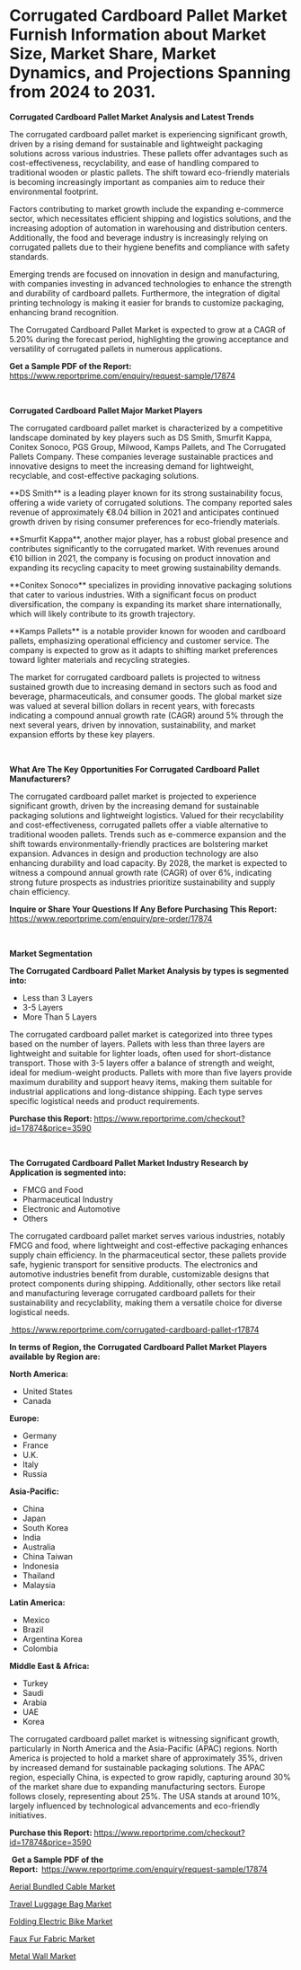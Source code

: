 <p><h1>Corrugated Cardboard Pallet Market Furnish Information about Market Size, Market Share, Market Dynamics, and Projections Spanning from 2024 to 2031.</h1></p><p><strong>Corrugated Cardboard Pallet Market Analysis and Latest Trends</strong></p>
<p><p>The corrugated cardboard pallet market is experiencing significant growth, driven by a rising demand for sustainable and lightweight packaging solutions across various industries. These pallets offer advantages such as cost-effectiveness, recyclability, and ease of handling compared to traditional wooden or plastic pallets. The shift toward eco-friendly materials is becoming increasingly important as companies aim to reduce their environmental footprint.</p><p>Factors contributing to market growth include the expanding e-commerce sector, which necessitates efficient shipping and logistics solutions, and the increasing adoption of automation in warehousing and distribution centers. Additionally, the food and beverage industry is increasingly relying on corrugated pallets due to their hygiene benefits and compliance with safety standards.</p><p>Emerging trends are focused on innovation in design and manufacturing, with companies investing in advanced technologies to enhance the strength and durability of cardboard pallets. Furthermore, the integration of digital printing technology is making it easier for brands to customize packaging, enhancing brand recognition.</p><p>The Corrugated Cardboard Pallet Market is expected to grow at a CAGR of 5.20% during the forecast period, highlighting the growing acceptance and versatility of corrugated pallets in numerous applications.</p></p>
<p><strong>Get a Sample PDF of the Report:&nbsp;</strong> <a href="https://www.reportprime.com/enquiry/request-sample/17874?utm_campaign=7&utm_medium=2&utm_source=Github&utm_content=ia&utm_term=20112024&utm_id=corrugated-cardboard-pallet">https://www.reportprime.com/enquiry/request-sample/17874</a></p>
<p>&nbsp;</p>
<p><strong>Corrugated Cardboard Pallet Major Market Players</strong></p>
<p><p>The corrugated cardboard pallet market is characterized by a competitive landscape dominated by key players such as DS Smith, Smurfit Kappa, Conitex Sonoco, PGS Group, Milwood, Kamps Pallets, and The Corrugated Pallets Company. These companies leverage sustainable practices and innovative designs to meet the increasing demand for lightweight, recyclable, and cost-effective packaging solutions.</p><p>**DS Smith** is a leading player known for its strong sustainability focus, offering a wide variety of corrugated solutions. The company reported sales revenue of approximately €8.04 billion in 2021 and anticipates continued growth driven by rising consumer preferences for eco-friendly materials.</p><p>**Smurfit Kappa**, another major player, has a robust global presence and contributes significantly to the corrugated market. With revenues around €10 billion in 2021, the company is focusing on product innovation and expanding its recycling capacity to meet growing sustainability demands.</p><p>**Conitex Sonoco** specializes in providing innovative packaging solutions that cater to various industries. With a significant focus on product diversification, the company is expanding its market share internationally, which will likely contribute to its growth trajectory.</p><p>**Kamps Pallets** is a notable provider known for wooden and cardboard pallets, emphasizing operational efficiency and customer service. The company is expected to grow as it adapts to shifting market preferences toward lighter materials and recycling strategies.</p><p>The market for corrugated cardboard pallets is projected to witness sustained growth due to increasing demand in sectors such as food and beverage, pharmaceuticals, and consumer goods. The global market size was valued at several billion dollars in recent years, with forecasts indicating a compound annual growth rate (CAGR) around 5% through the next several years, driven by innovation, sustainability, and market expansion efforts by these key players.</p></p>
<p>&nbsp;</p>
<p><strong>What Are The Key Opportunities For Corrugated Cardboard Pallet Manufacturers?</strong></p>
<p><p>The corrugated cardboard pallet market is projected to experience significant growth, driven by the increasing demand for sustainable packaging solutions and lightweight logistics. Valued for their recyclability and cost-effectiveness, corrugated pallets offer a viable alternative to traditional wooden pallets. Trends such as e-commerce expansion and the shift towards environmentally-friendly practices are bolstering market expansion. Advances in design and production technology are also enhancing durability and load capacity. By 2028, the market is expected to witness a compound annual growth rate (CAGR) of over 6%, indicating strong future prospects as industries prioritize sustainability and supply chain efficiency.</p></p>
<p><strong>Inquire or Share Your Questions If Any Before Purchasing This Report:</strong> <a href="https://www.reportprime.com/enquiry/pre-order/17874?utm_campaign=7&utm_medium=2&utm_source=Github&utm_content=ia&utm_term=20112024&utm_id=corrugated-cardboard-pallet">https://www.reportprime.com/enquiry/pre-order/17874</a></p>
<p>&nbsp;</p>
<p><strong>Market Segmentation</strong></p>
<p><strong>The Corrugated Cardboard Pallet Market Analysis by types is segmented into:</strong></p>
<p><ul><li>Less than 3 Layers</li><li>3-5 Layers</li><li>More Than 5 Layers</li></ul></p>
<p><p>The corrugated cardboard pallet market is categorized into three types based on the number of layers. Pallets with less than three layers are lightweight and suitable for lighter loads, often used for short-distance transport. Those with 3-5 layers offer a balance of strength and weight, ideal for medium-weight products. Pallets with more than five layers provide maximum durability and support heavy items, making them suitable for industrial applications and long-distance shipping. Each type serves specific logistical needs and product requirements.</p></p>
<p><strong>Purchase this Report:&nbsp;</strong><a href="https://www.reportprime.com/checkout?id=17874&price=3590&utm_campaign=7&utm_medium=2&utm_source=Github&utm_content=ia&utm_term=20112024&utm_id=corrugated-cardboard-pallet">https://www.reportprime.com/checkout?id=17874&price=3590</a></p>
<p>&nbsp;</p>
<p><strong>The Corrugated Cardboard Pallet Market Industry Research by Application is segmented into:</strong></p>
<p><ul><li>FMCG and Food</li><li>Pharmaceutical Industry</li><li>Electronic and Automotive</li><li>Others</li></ul></p>
<p><p>The corrugated cardboard pallet market serves various industries, notably FMCG and food, where lightweight and cost-effective packaging enhances supply chain efficiency. In the pharmaceutical sector, these pallets provide safe, hygienic transport for sensitive products. The electronics and automotive industries benefit from durable, customizable designs that protect components during shipping. Additionally, other sectors like retail and manufacturing leverage corrugated cardboard pallets for their sustainability and recyclability, making them a versatile choice for diverse logistical needs.</p></p>
<p><a href="https://www.reportprime.com/corrugated-cardboard-pallet-r17874?utm_campaign=7&utm_medium=2&utm_source=Github&utm_content=ia&utm_term=20112024&utm_id=corrugated-cardboard-pallet">&nbsp;https://www.reportprime.com/corrugated-cardboard-pallet-r17874</a></p>
<p><strong>In terms of Region, the Corrugated Cardboard Pallet Market Players available by Region are:</strong></p>
<p>
    <p> <strong> North America: </strong>
        <ul>
            <li>United States</li>
            <li>Canada</li>
        </ul>
        </p> 
    <p> <strong> Europe: </strong>
        <ul>
            <li>Germany</li>
            <li>France</li>
            <li>U.K.</li>
            <li>Italy</li>
            <li>Russia</li>
        </ul>
        </p> 
    <p> <strong> Asia-Pacific: </strong>
        <ul>
            <li>China</li>
            <li>Japan</li>
            <li>South Korea</li>
            <li>India</li>
            <li>Australia</li>
            <li>China Taiwan</li>
            <li>Indonesia</li>
            <li>Thailand</li>
            <li>Malaysia</li>
        </ul>
        </p> 
    <p> <strong> Latin America: </strong>
        <ul>
            <li>Mexico</li>
            <li>Brazil</li>
            <li>Argentina Korea</li>
            <li>Colombia</li>
        </ul>
        </p> 
    <p> <strong> Middle East & Africa: </strong>
        <ul>
            <li>Turkey</li>
            <li>Saudi</li>
            <li>Arabia</li>
            <li>UAE</li>
            <li>Korea</li>
        </ul>
    </p>
    </p>
<p><p>The corrugated cardboard pallet market is witnessing significant growth, particularly in North America and the Asia-Pacific (APAC) regions. North America is projected to hold a market share of approximately 35%, driven by increased demand for sustainable packaging solutions. The APAC region, especially China, is expected to grow rapidly, capturing around 30% of the market share due to expanding manufacturing sectors. Europe follows closely, representing about 25%. The USA stands at around 10%, largely influenced by technological advancements and eco-friendly initiatives.</p></p>
<p><strong>Purchase this Report: </strong><a href="https://www.reportprime.com/checkout?id=17874&price=3590&utm_campaign=7&utm_medium=2&utm_source=Github&utm_content=ia&utm_term=20112024&utm_id=corrugated-cardboard-pallet">https://www.reportprime.com/checkout?id=17874&price=3590</a></p>
<p>&nbsp;<strong>Get a Sample PDF of the Report:&nbsp;&nbsp;</strong><a href="https://www.reportprime.com/enquiry/request-sample/17874?utm_campaign=7&utm_medium=2&utm_source=Github&utm_content=ia&utm_term=20112024&utm_id=corrugated-cardboard-pallet">https://www.reportprime.com/enquiry/request-sample/17874</a></p>
<p><strong></strong></p>
<p><p><a href="https://www.linkedin.com/pulse/global-aerial-bundled-cable-market-product-types-applications-9ttxe?utm_campaign=7&utm_medium=2&utm_source=Github&utm_content=ia&utm_term=20112024&utm_id=corrugated-cardboard-pallet">Aerial Bundled Cable Market</a></p><p><a href="https://github.com/Krish2023na/Market-Research-Report-List-6/blob/main/travel-luggage-bag-market.md?utm_campaign=7&utm_medium=2&utm_source=Github&utm_content=ia&utm_term=20112024&utm_id=corrugated-cardboard-pallet">Travel Luggage Bag Market</a></p><p><a href="https://github.com/RickHolmes3/Market-Research-Report-List-7/blob/main/folding-electric-bike-market.md?utm_campaign=7&utm_medium=2&utm_source=Github&utm_content=ia&utm_term=20112024&utm_id=corrugated-cardboard-pallet">Folding Electric Bike Market</a></p><p><a href="https://www.linkedin.com/pulse/faux-fur-fabric-market-size-share-growth-analysis-type-nycpe?utm_campaign=7&utm_medium=2&utm_source=Github&utm_content=ia&utm_term=20112024&utm_id=corrugated-cardboard-pallet">Faux Fur Fabric Market</a></p><p><a href="https://issuu.com/reportprime-2/docs/metal-wall-market-size-2030.pptx_6af6c9045767ac?utm_campaign=7&utm_medium=2&utm_source=Github&utm_content=ia&utm_term=20112024&utm_id=corrugated-cardboard-pallet">Metal Wall Market</a></p></p>